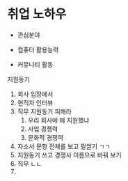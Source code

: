 # 취업 노하우

- 관심분야

- 컴퓨터 활용능력

- 커뮤니티 활동







지원동기

1. 회사 입장에서
2. 현직자 인터뷰
3. 직무 지원동기 피해라
   1. 우리 회사에 왜 지원했냐
   2. 사업 경쟁력
   3. 문화적 경쟁력
4. 자소서 문항 전체를 보고 필쌀기 ㄱㄱ
5. 지원동기 쓰고 경쟁사 이름으로 바꿔 보기
6. 직무 ㄴㄴ
7. 